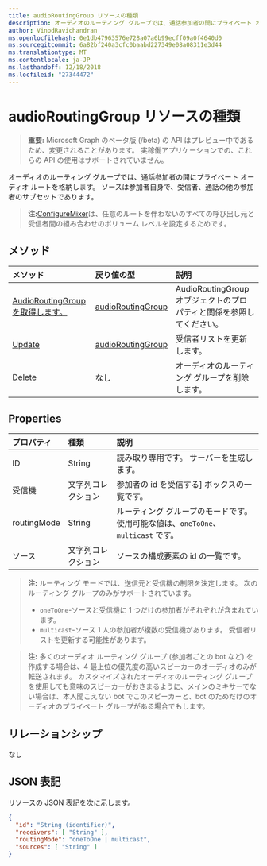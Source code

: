 ```yaml
---
title: audioRoutingGroup リソースの種類
description: オーディオのルーティング グループでは、通話参加者の間にプライベート オーディオ ルートを格納します。 ソースは参加者自身で、受信者、通話の他の参加者のサブセットであります。
author: VinodRavichandran
ms.openlocfilehash: 0e1db47963576e728a07a6b99ecff09a0f4640d0
ms.sourcegitcommit: 6a82bf240a3cfc0baabd227349e08a08311e3d44
ms.translationtype: MT
ms.contentlocale: ja-JP
ms.lasthandoff: 12/18/2018
ms.locfileid: "27344472"
---
```

# <a name="audioroutinggroup-resource-type"></a>audioRoutingGroup リソースの種類

> **重要:** Microsoft Graph のベータ版 (/beta) の API はプレビュー中であるため、変更されることがあります。 実稼働アプリケーションでの、これらの API の使用はサポートされていません。

オーディオのルーティング グループでは、通話参加者の間にプライベート オーディオ ルートを格納します。 ソースは参加者自身で、受信者、通話の他の参加者のサブセットであります。

> **注:**[ConfigureMixer](../api/participant-configuremixer.md)は、任意のルートを伴わないのすべての呼び出し元と受信者間の組み合わせのボリューム レベルを設定するためです。

## <a name="methods"></a>メソッド

| メソッド                                                  | 戻り値の型                               | 説明                                  |
|:--------------------------------------------------------|:------------------------------------------|:---------------------------------------------|
| [AudioRoutingGroup を取得します。](../api/audioroutinggroup-get.md)| [audioRoutingGroup](audioroutinggroup.md) | AudioRoutingGroup オブジェクトのプロパティと関係を参照してください。|
| [Update](../api/audioroutinggroup-update.md)            | [audioRoutingGroup](audioroutinggroup.md) | 受信者リストを更新します。                       |
| [Delete](../api/audioroutinggroup-delete.md)            | なし                                      | オーディオのルーティング グループを削除します。              |

## <a name="properties"></a>Properties

| プロパティ      | 種類              | 説明                                                          |
| :----------   | :---------------- | :--------------------------------------------------------------------|
| ID            | String            | 読み取り専用です。 サーバーを生成します。                                         |
| 受信機     | 文字列コレクション | 参加者の id を受信する] ボックスの一覧です。                                   |
| routingMode   | String            | ルーティング グループのモードです。  使用可能な値は、`oneToOne`、`multicast` です。   |
| ソース       | 文字列コレクション | ソースの構成要素の id の一覧です。                                      |

> **注:** ルーティング モードでは、送信元と受信機の制限を決定します。 次のルーティング グループのみがサポートされています。
> - `oneToOne`-ソースと受信機に 1 つだけの参加者がそれぞれが含まれています。
> - `multicast`-ソース 1 人の参加者が複数の受信機があります。 受信者リストを更新する可能性があります。

> **注:** 多くのオーディオ ルーティング グループ (参加者ごとの bot など) を作成する場合は、4 最上位の優先度の高いスピーカーのオーディオのみが転送されます。 カスタマイズされたオーディオのルーティング グループを使用しても意味のスピーカーがおさまるように、メインのミキサーでない場合は、本人聞こえない bot でこのスピーカーと、bot のためだけのオーディオのプライベート グループがある場合でもします。

## <a name="relationships"></a>リレーションシップ
なし

## <a name="json-representation"></a>JSON 表記

リソースの JSON 表記を次に示します。

<!-- {
  "blockType": "resource",
  "optionalProperties": [

  ],
  "@odata.type": "microsoft.graph.audioRoutingGroup"
}-->
```json
{
  "id": "String (identifier)",
  "receivers": [ "String" ],
  "routingMode": "oneToOne | multicast",
  "sources": [ "String" ]
}
```
<!-- uuid: 8fcb5dbc-d5aa-4681-8e31-b001d5168d79
2015-10-25 14:57:30 UTC -->
<!-- {
  "type": "#page.annotation",
  "description": "audioRoutingGroup resource",
  "keywords": "",
  "section": "documentation",
  "tocPath": ""
}-->
